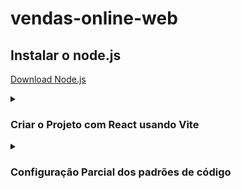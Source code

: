 # vendas-online-web

## Instalar o node.js 

[Download Node.js](https://nodejs.org/en/download)

<details>
   <summary><h3>Criar o Projeto com React usando Vite</h3></summary>
   <br>

[Documentação do Vite](https://vitejs.dev/guide/)

Exucutar: `npm create vite@latest`
```
Need to install the following packages:
  create-vite@4.3.2
Ok to proceed? (y) y
✔ Project name: … vendas-online-web
✔ Target directory "vendas-online-web" is not empty. Remove existing files and continue? … yes
✔ Select a framework: › React
✔ Select a variant: › TypeScript
```
`npm install`, depois `npm run dev`

</details>
  
<details>
   <summary><h3>Configuração Parcial dos padrões de código</h3></summary>
   <br>

Comandos para instalar o **Prettier** e o **Lint**

Executar: `npm install --save-dev @typescript-eslint/eslint-plugin @typescript-eslint/parser eslint eslint-config-prettier eslint-plugin-import eslint-plugin-prettier eslint-plugin-react eslint-plugin-simple-import-sort pre-commit prettier`

Criar na raiz do projeto um arquivo .eslintrc.js e um arquivo .prettier.js

<h3>Lint:</h3> Ele permite configurar regras personalizadas para garantir que o código esteja escrito de acordo com as melhores práticas e padrões definidos pela equipe de desenvolvimento.

O ESLint ajuda a identificar e corrigir problemas como variáveis não utilizadas, erros de formatação, uso incorreto de sintaxe, ausência de pontos-e-vírgulas, entre outros.

[Documentação do Lint](https://eslint.org/)

[GitHub do Lint](https://github.com/eslint/eslint)

<h3>Prettier:</h3> Ele pode formatar automaticamente o código-fonte de acordo com as regras de formatação definidas, tornando-o mais legível e fácil de entender.

O Prettier é útil para evitar debates sobre estilos de código e economizar tempo, pois elimina a necessidade de ajustar manualmente a formatação do código.

[Documentação do Prettier](https://prettier.io/)

[GitHub do Prettier](https://github.com/prettier/prettier)

</details>  
